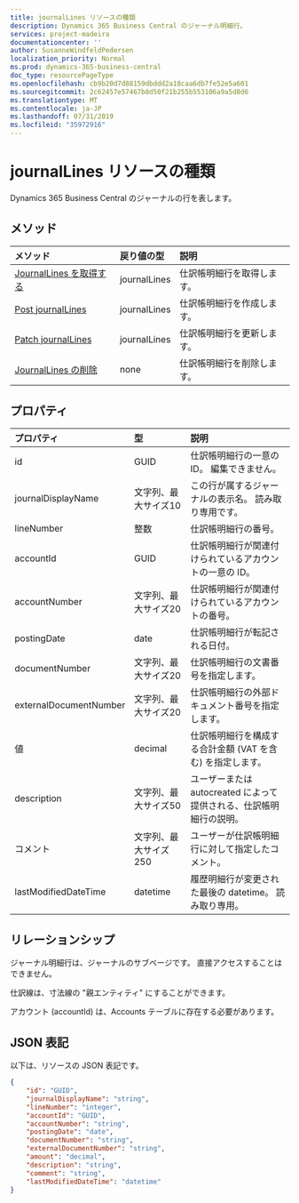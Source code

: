 ```yaml
---
title: journalLines リソースの種類
description: Dynamics 365 Business Central のジャーナル明細行。
services: project-madeira
documentationcenter: ''
author: SusanneWindfeldPedersen
localization_priority: Normal
ms.prod: dynamics-365-business-central
doc_type: resourcePageType
ms.openlocfilehash: cb9b20d7d88159dbddd2a18caa6db7fe52e5a601
ms.sourcegitcommit: 2c62457e57467b8d50f21b255b553106a9a5d8d6
ms.translationtype: MT
ms.contentlocale: ja-JP
ms.lasthandoff: 07/31/2019
ms.locfileid: "35972916"
---
```

# <a name="journallines-resource-type"></a>journalLines リソースの種類
Dynamics 365 Business Central のジャーナルの行を表します。

## <a name="methods"></a>メソッド

| メソッド                                                    | 戻り値の型|説明         |
|:----------------------------------------------------------|:-----------|:-------------------|
|[JournalLines を取得する](../api/dynamics-journalline-get.md)      |journalLines|仕訳帳明細行を取得します。   |
|[Post journalLines](../api/dynamics-create-journalline.md)  |journalLines|仕訳帳明細行を作成します。|
|[Patch journalLines](../api/dynamics-journalline-update.md) |journalLines|仕訳帳明細行を更新します。|
|[JournalLines の削除](../api/dynamics-journalline-delete.md)|none        |仕訳帳明細行を削除します。|

## <a name="properties"></a>プロパティ
| プロパティ             | 型                   |説明                                                        |
|:---------------------|:-----------------------|:------------------------------------------------------------------|
|id                    |GUID                    |仕訳帳明細行の一意の ID。 編集できません。                   |
|journalDisplayName    |文字列、最大サイズ10 |この行が属するジャーナルの表示名。 読み取り専用です。|
|lineNumber            |整数                 |仕訳帳明細行の番号。                                    |
|accountId             |GUID                    |仕訳帳明細行が関連付けられているアカウントの一意の ID。  |
|accountNumber         |文字列、最大サイズ20 |仕訳帳明細行が関連付けられているアカウントの番号。     |
|postingDate           |date                    |仕訳帳明細行が転記される日付。                          |
|documentNumber        |文字列、最大サイズ20 |仕訳帳明細行の文書番号を指定します。                  |
|externalDocumentNumber|文字列、最大サイズ20 |仕訳帳明細行の外部ドキュメント番号を指定します。        |
|値                |decimal                 |仕訳帳明細行を構成する合計金額 (VAT を含む) を指定します。|
|description           |文字列、最大サイズ50 |ユーザーまたは autocreated によって提供される、仕訳帳明細行の説明。|
|コメント               |文字列、最大サイズ250|ユーザーが仕訳帳明細行に対して指定したコメント。                      |
|lastModifiedDateTime  |datetime                |履歴明細行が変更された最後の datetime。 読み取り専用。        |

## <a name="relationships"></a>リレーションシップ
ジャーナル明細行は、ジャーナルのサブページです。 直接アクセスすることはできません。

仕訳線は、寸法線の "親エンティティ" にすることができます。

アカウント (accountId) は、Accounts テーブルに存在する必要があります。


## <a name="json-representation"></a>JSON 表記

以下は、リソースの JSON 表記です。


```json
{
    "id": "GUID",
    "journalDisplayName": "string",
    "lineNumber": "integer",
    "accountId": "GUID",
    "accountNumber": "string",
    "postingDate": "date",
    "documentNumber": "string",
    "externalDocumentNumber": "string",
    "amount": "decimal",
    "description": "string",
    "comment": "string",
    "lastModifiedDateTime": "datetime"
}
```
